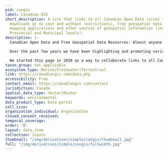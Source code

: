```yaml
---
pid: cangis
label: Canadian GIS
short_description: A site that links to all Canadian Open Data (sites that offer data
  downloads at no cost and without restrictions), free geospatial data, online web
  mapping applications and other sources of geospatial information (including National,
  Provincial and Municipal levels).
description: |-
  Canadian Open Data and Free Geospatial Data Resources: Almost anyone in the geospatial community would agree that a major part of any GIS project would be the data sets involved. The data can be in the form of vectors, rasters, aerial photography or statistical tabular data and most often the data component can be very costly or labor intensive. But it doesn’t always have to be that way, as there are plenty of great resources available that offer free Canadian open data that you can use with your geomatics projects to generate geospatial products. In fact more and more are popping up all over the web and some cities like Ottawa are even having contests to help promote the use of their data.

  Over the past few years we have been highlighting and promoting various cities and provinces in Canada that have done a great job providing Open Geospatial Data and geospatial applications to the public. During that time there has been plenty of great praise, feedback and emails regarding these efforts in helping to promote Canadian geospatial data and ensuring that everybody in the geomatics community knows where to find data for their projects.

  We started this page in 2010 as a way to collaborate links to all Canadian Open Data (sites that offer data downloads at no cost and without restrictions), free geospatial data, online web mapping applications and other sources of geospatial information (including National, Provincial and Municipal levels).
taxon_group: not applicable
ecosystem_type: Marine|Freshwater|Terrestrial
link: https://canadiangis.com/data.php
accessibility: Free
contact_email: https://canadiangis.com/contact
jurisdiction: Canada
spatial_data_type: Vector|Raster
keywords: environmental
data_product_type: Data portal
cell_size: 
organization_individual: Organization
closed_consent_received: 
temporal_coverage: 
order: '6'
layout: data_item
collection: inputs
thumbnail: "/img/derivatives/simple/cangis/thumbnail.jpg"
full: "/img/derivatives/simple/cangis/fullwidth.jpg"
---
```

